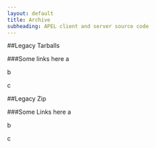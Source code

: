 ```yaml
---
layout: default
title: Archive
subheading: APEL client and server source code
---
```


##Legacy Tarballs


###Some links here
a

b

c

##Legacy Zip


###Some Links here
a

b

c